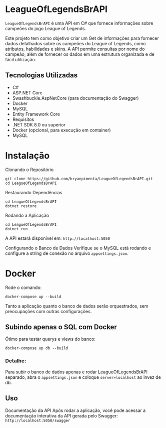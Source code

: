 # LeagueOfLegendsBrAPI
`LeagueOfLegendsBrAPI` é uma API em C# que fornece informações sobre campeões do jogo League of Legends.

Este projeto tem como objetivo criar um Get de informações para fornecer dados detalhados sobre os campeões do League of Legends, como atributos, habilidades e skins. A API permite consultas por nome do campeão, além de fornecer os dados em uma estrutura organizada e de fácil utilização.

## Tecnologias Utilizadas
- C#
- ASP.NET Core
- Swashbuckle.AspNetCore (para documentação do Swagger)
- Docker
- MySQL
- Entity Framework Core
- Requisitos
- .NET SDK 8.0 ou superior
- Docker (opcional, para execução em container)
- MySQL

# Instalação
Clonando o Repositório
```
git clone https://github.com/bryanpimenta/LeagueOfLegendsBrAPI.git
cd LeagueOfLegendsBrAPI
```

Restaurando Dependências
```
cd LeagueOfLegendsBrAPI
dotnet restore
```

Rodando a Aplicação
```
cd LeagueOfLegendsBrAPI
dotnet run
```

A API estará disponível em:
`http://localhost:5050`

Configurando o Banco de Dados
Verifique se o MySQL está rodando e configure a string de conexão no arquivo `appsettings.json`.

# Docker
Rode o comando:

```docker-compose up --build```

Tanto a aplicação quanto o banco de dados serão orquestrados, sem preocupações com outras configurações. 

## Subindo apenas o SQL com Docker
Ótimo para testar querys e views do banco:

```docker-compose up db --build```

### Detalhe: 
Para subir o banco de dados apenas e rodar LeagueOfLegendsBrAPI separado, abra o `appsettings.json` e coloque `server=localhost` ao invez de db.

## Uso
Documentação da API
Após rodar a aplicação, você pode acessar a documentação interativa da API gerada pelo Swagger:
```http://localhost:5050/swagger```
